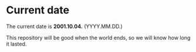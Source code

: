 # Current date

The current date is **2001.10.04.** (YYYY.MM.DD.)

This repository will be good when the world ends, so we will know how long it lasted.